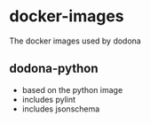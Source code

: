 # docker-images
The docker images used by dodona

## dodona-python
* based on the python image
* includes pylint
* includes jsonschema
